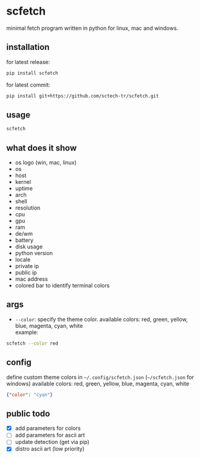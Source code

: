 # scfetch
minimal fetch program written in python for linux, mac and windows.
## installation
for latest release:
```bash
pip install scfetch
```
for latest commit:
```bash
pip install git+https://github.com/sctech-tr/scfetch.git
```
## usage
```bash
scfetch
```
## what does it show
- os logo (win, mac, linux)
- os
- host
- kernel
- uptime
- arch
- shell
- resolution
- cpu
- gpu
- ram
- de/wm
- battery
- disk usage
- python version
- locale
- private ip
- public ip
- mac address
- colored bar to identify terminal colors
## args
- `--color`: specify the theme color. available colors: red, green, yellow, blue, magenta, cyan, white  
example:
```bash
scfetch --color red
```
## config
define custom theme colors in `~/.config/scfetch.json` (`~/scfetch.json` for windows)
available colors: red, green, yellow, blue, magenta, cyan, white
```json
{"color": "cyan"}
```
## public todo
- [x] add parameters for colors
- [ ] add parameters for ascii art
- [ ] update detection (get via pip)
- [x] distro ascii art (low priority)
